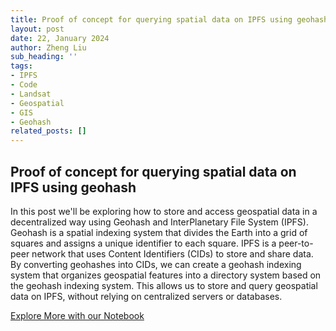 ```yaml
---
title: Proof of concept for querying spatial data on IPFS using geohash
layout: post
date: 22, January 2024
author: Zheng Liu
sub_heading: ''
tags:
- IPFS
- Code
- Landsat
- Geospatial
- GIS
- Geohash
related_posts: []
---
```

## Proof of concept for querying spatial data on IPFS using geohash

In this post we'll be exploring how to store and access geospatial data in a decentralized way using Geohash and InterPlanetary File System (IPFS). Geohash is a spatial indexing system that divides the Earth into a grid of squares and assigns a unique identifier to each square. IPFS is a peer-to-peer network that uses Content Identifiers (CIDs) to store and share data. By converting geohashes into CIDs, we can create a geohash indexing system that organizes geospatial features into a directory system based on the geohash indexing system. This allows us to store and query geospatial data on IPFS, without relying on centralized servers or databases.

[Explore More with our Notebook](../../notebooks/geohash-ipfs-blog-post.ipynb)
